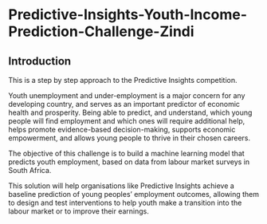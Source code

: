 # Predictive-Insights-Youth-Income-Prediction-Challenge-Zindi

## Introduction
This is a step by step approach to the Predictive Insights competition.

Youth unemployment and under-employment is a major concern for any developing country, and serves as an important predictor of economic health and prosperity. Being able to predict, and understand, which young people will find employment and which ones will require additional help, helps promote evidence-based decision-making, supports economic empowerment, and allows young people to thrive in their chosen careers.

The objective of this challenge is to build a machine learning model that predicts youth employment, based on data from labour market surveys in South Africa.

This solution will help organisations like Predictive Insights achieve a baseline prediction of young peoples’ employment outcomes, allowing them to design and test interventions to help youth make a transition into the labour market or to improve their earnings.
